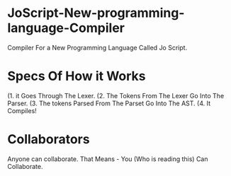 # JoScript-New-programming-language-Compiler
Compiler For a New Programming Language Called Jo Script.

# Specs Of How it Works
(1. it Goes Through The Lexer.
(2. The Tokens From The Lexer Go Into The Parser.
(3. The tokens Parsed From The Parset Go Into The AST.
(4. It Compiles!

# Collaborators

Anyone can collaborate. That Means - You (Who is reading this) Can Collaborate.
